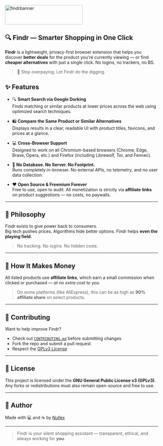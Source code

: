 <img width="256" height="64" alt="findrbanner" src="https://github.com/user-attachments/assets/2dedaed9-377c-426a-985c-c4f3dbd3f89d" />

## 🔍 Findr — Smarter Shopping in One Click

**Findr** is a lightweight, privacy-first browser extension that helps you discover **better deals** for the product you're currently viewing — or find **cheaper alternatives** with just a single click. No logins, no trackers, no BS.

> 💸 Stop overpaying. Let Findr do the digging.

## ✨ Features

- 🔍 **Smart Search via Google Dorking**  
  Finds matching or similar products at lower prices across the web using optimized search techniques.

- 🛍️ **Compare the Same Product or Similar Alternatives**  
  Displays results in a clear, readable UI with product titles, favicons, and prices at a glance.

- 💻 **Cross-Browser Support**  
  Designed to work on all Chromium-based browsers (Chrome, Edge, Brave, Opera, etc.) and Firefox (including Librewolf, Tor, and Fennec).

- 🧠 **No Database. No Server. No Footprint.**  
  Runs completely in-browser. No external APIs, no telemetry, and no user data collection.

- ❤️ **Open Source & Freemium Forever**  
  Free to use, open to audit. All monetization is strictly via **affiliate links** on product suggestions — no costs, no paywalls.

---

## 🔐 Philosophy

Findr exists to give power back to consumers.  
Big tech pushes prices. Algorithms hide better options. Findr helps **even the playing field.**

> No tracking. No logins. No hidden costs.

---

## 💸 How It Makes Money

All listed products use **affiliate links**, which earn a small commission when clicked or purchased — _at no extra cost to you_.

> On some platforms (like AliExpress), this can be as high as **90% affiliate share** on select products.

---

## 🤝 Contributing

Want to help improve Findr?

- Check out [`CONTRIBUTING.md`](./CONTRIBUTING.md) before submitting changes
- Fork the repo and submit a pull request
- Respect the [GPLv3 License](./LICENSE)

---

## 📜 License

This project is licensed under the **GNU General Public License v3 (GPLv3)**.  
Any forks or redistributions must also remain open-source and free to use.

---

## 🧠 Author

Made with 💻 and ☕ by [Nullex](https://github.com/0nullex)

---

> Findr is your silent shopping assistant — transparent, ethical, and always working for **you**.
